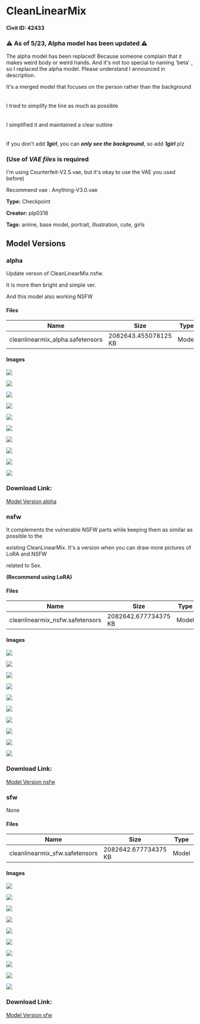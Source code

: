 # CleanLinearMix

#### Civit ID: 42433

<h3><strong>⚠️ As of 5/23, Alpha model has been updated ⚠️</strong></h3><p></p><p>The alpha model has been replaced! Because someone complain that it makes weird body or weird hands. And it's not too special to naming 'beta' , so I replaced the alpha model. Please understand I announced in description.</p><p></p><p></p><p></p><p></p><p>It's a merged model that focuses on the person rather than the background<br /><br /><br />I tried to simplify the line as much as possible<br /><br /><br />I simplified it and maintained a clear outline<br /><br /><br />If you don't add <strong><em>1girl</em></strong>, you can <strong><em>only see the background</em></strong>, so add <strong><em>1girl</em></strong> plz</p><p></p><p></p><h3>(Use of<strong><em> VAE files</em></strong> is required</h3><p>I'm using Counterfeit-V2.5.vae, but it's okay to use the VAE you used before)</p><p></p><p>Recommend vae : Anything-V3.0.vae</p>

**Type:** Checkpoint

**Creator:** plp0318

**Tags:** anime, base model, portrait, illustration, cute, girls

## Model Versions

### alpha

<p>Update verson of CleanLinearMix.nsfw.</p><p>It is more then bright and simple ver.</p><p>And this model also working NSFW</p>

#### Files

| Name | Size | Type | Format | Download Url | AutoV1 | AutoV2 | SHA256 | CRC32 | BLAKE3 |
| --- | --- | --- | --- | --- | --- | --- | --- | --- | --- |
| cleanlinearmix_alpha.safetensors | 2082643.455078125 KB | Model | SafeTensor | https://civitai.com/api/download/models/74121 | 7B16F87E | 6244C91E5C | 6244C91E5C0CB2254ED337755F7F0BD633173CB9AC2DA642D12039A7E7DE9E95 | 6D7EA4F7 | 5BDA20ACD0A45F04CEE13A9D2F506C9725F3C1A929E3FE93E36B4F3B4F1D32E5 |

#### Images

<p><img src="https://image.civitai.com/xG1nkqKTMzGDvpLrqFT7WA/05fc08e7-be9f-4803-a3ed-bb0d3324a524/width=450/828303.jpeg" /></p>

<p><img src="https://image.civitai.com/xG1nkqKTMzGDvpLrqFT7WA/53798ff5-f626-499f-b2a2-3b81c42ead04/width=450/828323.jpeg" /></p>

<p><img src="https://image.civitai.com/xG1nkqKTMzGDvpLrqFT7WA/afd62421-1a8e-43f5-8c4b-345d970d4198/width=450/828322.jpeg" /></p>

<p><img src="https://image.civitai.com/xG1nkqKTMzGDvpLrqFT7WA/f375f677-fae3-444e-86c9-942873b269ea/width=450/828313.jpeg" /></p>

<p><img src="https://image.civitai.com/xG1nkqKTMzGDvpLrqFT7WA/d1f7f8c6-ad4b-414c-8be9-6a16d3d14c99/width=450/828315.jpeg" /></p>

<p><img src="https://image.civitai.com/xG1nkqKTMzGDvpLrqFT7WA/e307382f-ac78-4852-80b5-d9ab767d3d2a/width=450/828309.jpeg" /></p>

<p><img src="https://image.civitai.com/xG1nkqKTMzGDvpLrqFT7WA/bc7c66a6-a7d0-419f-a994-b84510845f68/width=450/828320.jpeg" /></p>

<p><img src="https://image.civitai.com/xG1nkqKTMzGDvpLrqFT7WA/8439f452-ad54-43fd-a0c4-c78f68a80db1/width=450/828314.jpeg" /></p>

<p><img src="https://image.civitai.com/xG1nkqKTMzGDvpLrqFT7WA/63e772e3-2e27-4150-9fd6-f10ae52cd333/width=450/828326.jpeg" /></p>

<p><img src="https://image.civitai.com/xG1nkqKTMzGDvpLrqFT7WA/9377cd04-0385-44cc-a4d2-c523e631ccd4/width=450/828327.jpeg" /></p>

### Download Link:

[Model Version alpha](https://civitai.com/api/download/models/74121)

### nsfw

<p>It complements the vulnerable NSFW parts while keeping them as similar as possible to the</p><p>existing CleanLinearMix. It's a version when you can draw more pictures of LoRA and NSFW</p><p>related to Sex.</p><p><strong>(Recommend using LoRA)</strong></p>

#### Files

| Name | Size | Type | Format | Download Url | AutoV1 | AutoV2 | SHA256 | CRC32 | BLAKE3 |
| --- | --- | --- | --- | --- | --- | --- | --- | --- | --- |
| cleanlinearmix_nsfw.safetensors | 2082642.677734375 KB | Model | SafeTensor | https://civitai.com/api/download/models/62183 | EBDB49A8 | 1AC01C7A0F | 1AC01C7A0F043C87102978CC1BC68552F009221A87F5715900AF0C7FAC55E7DF | 3BC84AD2 | FF7F679FFC0C098EC13EBB198AEC3A128A450B03D498ADB2A9E96162452EE3D0 |

#### Images

<p><img src="https://image.civitai.com/xG1nkqKTMzGDvpLrqFT7WA/4cfc35ae-23e1-4e6f-bf83-24238b0fc96b/width=450/683229.jpeg" /></p>

<p><img src="https://image.civitai.com/xG1nkqKTMzGDvpLrqFT7WA/92f1eed4-5df4-45cf-90b6-e23dac6f8c8e/width=450/683233.jpeg" /></p>

<p><img src="https://image.civitai.com/xG1nkqKTMzGDvpLrqFT7WA/cf04460b-a9dc-45af-a2ca-032ff6d3af13/width=450/683224.jpeg" /></p>

<p><img src="https://image.civitai.com/xG1nkqKTMzGDvpLrqFT7WA/031125cf-8817-44b6-912b-718862cd66d1/width=450/683219.jpeg" /></p>

<p><img src="https://image.civitai.com/xG1nkqKTMzGDvpLrqFT7WA/794b37f2-8381-417c-98d6-26490c2221e7/width=450/683221.jpeg" /></p>

<p><img src="https://image.civitai.com/xG1nkqKTMzGDvpLrqFT7WA/08e3876d-7bca-4a62-ab54-c1084417f3d1/width=450/683226.jpeg" /></p>

<p><img src="https://image.civitai.com/xG1nkqKTMzGDvpLrqFT7WA/11ce552d-83ad-415b-9aa0-c5eeff7df86a/width=450/683230.jpeg" /></p>

<p><img src="https://image.civitai.com/xG1nkqKTMzGDvpLrqFT7WA/4daba2f0-b84b-40bb-a26f-79347d638606/width=450/683222.jpeg" /></p>

<p><img src="https://image.civitai.com/xG1nkqKTMzGDvpLrqFT7WA/75f2789d-e927-40f6-b180-d41fb1723f0a/width=450/683234.jpeg" /></p>

<p><img src="https://image.civitai.com/xG1nkqKTMzGDvpLrqFT7WA/8e220732-f823-4ef1-842c-083fc678ab2b/width=450/683228.jpeg" /></p>

### Download Link:

[Model Version nsfw](https://civitai.com/api/download/models/62183)

### sfw

None

#### Files

| Name | Size | Type | Format | Download Url | AutoV1 | AutoV2 | SHA256 | CRC32 | BLAKE3 |
| --- | --- | --- | --- | --- | --- | --- | --- | --- | --- |
| cleanlinearmix_sfw.safetensors | 2082642.677734375 KB | Model | SafeTensor | https://civitai.com/api/download/models/47110 | 369DA414 | 3DA99FAC60 | 3DA99FAC6071C98E1F2127F45C2833641947145683C4BEE9723172091F235086 | 6C3526E8 | DC0F0CFA91FCF82124BDF43366D1700DE1CEE78E6496FD679358C099ECEBC117 |

#### Images

<p><img src="https://image.civitai.com/xG1nkqKTMzGDvpLrqFT7WA/0d712a27-4dc2-4dc9-afe0-86c382d61e00/width=450/508574.jpeg" /></p>

<p><img src="https://image.civitai.com/xG1nkqKTMzGDvpLrqFT7WA/5143dd2d-40a0-4ecb-e40e-bfdd3e73ca00/width=450/508579.jpeg" /></p>

<p><img src="https://image.civitai.com/xG1nkqKTMzGDvpLrqFT7WA/6086ad93-5df4-41ad-785b-a9baa939da00/width=450/508586.jpeg" /></p>

<p><img src="https://image.civitai.com/xG1nkqKTMzGDvpLrqFT7WA/a1f4869c-6e16-423d-1c73-0da78148ac00/width=450/508577.jpeg" /></p>

<p><img src="https://image.civitai.com/xG1nkqKTMzGDvpLrqFT7WA/407b48da-7ba5-4295-449e-14d749c46800/width=450/508580.jpeg" /></p>

<p><img src="https://image.civitai.com/xG1nkqKTMzGDvpLrqFT7WA/c26d9a22-1d05-47dc-ef62-9b3e54eebd00/width=450/508585.jpeg" /></p>

<p><img src="https://image.civitai.com/xG1nkqKTMzGDvpLrqFT7WA/4e1da60b-37c2-40e5-3524-8d6ef761f800/width=450/508582.jpeg" /></p>

<p><img src="https://image.civitai.com/xG1nkqKTMzGDvpLrqFT7WA/fe2c31dc-c43e-4208-1827-c9c4c7f72000/width=450/508575.jpeg" /></p>

<p><img src="https://image.civitai.com/xG1nkqKTMzGDvpLrqFT7WA/07d706e8-f95f-491c-b501-2579df1f2800/width=450/508578.jpeg" /></p>

<p><img src="https://image.civitai.com/xG1nkqKTMzGDvpLrqFT7WA/bea64cd5-1369-42e0-3096-65cdc3aced00/width=450/508584.jpeg" /></p>

### Download Link:

[Model Version sfw](https://civitai.com/api/download/models/47110)

